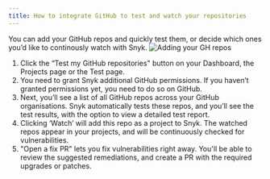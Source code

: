 ```yaml
---
title: How to integrate GitHub to test and watch your repositories
---
```


You can add your GitHub repos and quickly test them, or decide which ones you’d like to continously watch with Snyk.
![Adding your GH repos](http://res.cloudinary.com/snyk/image/upload/v1474293733/Your_GitHub_repositories.png)


1. Click the “Test my GitHub repositories" button on your Dashboard, the Projects page or the Test page.
2. You need to grant Snyk additional GitHub permissions. If you haven’t granted permissions yet, you need to do so on GitHub.
3. Next, you’ll see a list of all GitHub repos across your GitHub organisations. Snyk automatically tests these repos, and you’ll see the test results, with the option to view a detailed test report. 
4. Clicking ‘Watch’ will add this repo as a project to Snyk. The watched repos appear in your projects, and will be continuously checked for vulnerabilities.
5. "Open a fix PR" lets you fix vulnerabilities right away. You'll be able to review the suggested remediations, and create a PR with the required upgrades or patches.
